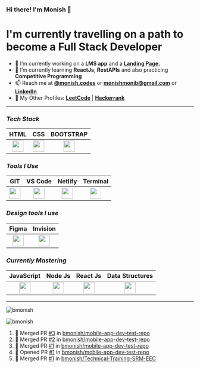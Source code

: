 ### Hi there! I'm Monish 👋

# I'm currently travelling on a path to become a Full Stack Developer

- 🔭 I’m currently working on a **LMS app** and a [**Landing Page.**](https://bmonish.github.io/early-storage/)
- 🌱 I’m currently learning **ReactJs**, **RestAPIs** and also practicing **Competitive Programming**
- 📫 Reach me at [**@monish.codes**](https://www.instagram.com/monish.codes/) or **monishmonib@gmail.com** or [**LinkedIn**](https://linkedin.com/in/bmonish)
- 👤 My Other Profiles: [**LeetCode**](https://leetcode.com/bmonish/) | [**Hackerrank**](https://www.hackerrank.com/monishmonib)

__________

### ***Tech Stack***

| HTML  | CSS | BOOTSTRAP |
| :-------------: | :-------------: | :-------------: |
| <img height="30px" src="https://cdn.svgporn.com/logos/html-5.svg">  | <img height="30px" src="https://cdn.svgporn.com/logos/css-3.svg"> | <img height="30px" src="https://cdn.svgporn.com/logos/bootstrap.svg"> |

### ***Tools I Use***

| GIT  | VS Code | Netlify | Terminal | 
| :-------------: | :-------------: |:-------------: | :-------------: |
| <img height="30px" src="https://cdn.svgporn.com/logos/git-icon.svg">  | <img height="30px" src="https://cdn.svgporn.com/logos/visual-studio-code.svg"> |  <img height="30px" src="https://cdn.svgporn.com/logos/netlify.svg"> |  <img height="30px" src="https://cdn.svgporn.com/logos/terminal.svg"> | 

### ***Design tools I use***

| Figma | Invision |
| :-------------: | :-------------: |
| <img height="30px" src="https://cdn.svgporn.com/logos/figma.svg"> | <img height="30px" src="https://cdn.svgporn.com/logos/invision.svg"> |

### ***Currently Mastering***

| JavaScript | Node Js | React Js | Data Structures |
| :-------------: | :-------------: | :-------------: |:-------------: |
| <img height="30px" src="https://cdn.svgporn.com/logos/javascript.svg"> | <img height="30px" src="https://cdn.svgporn.com/logos/nodejs-icon.svg"> |  <img height="30px" src="https://cdn.svgporn.com/logos/react.svg"> | <img height="30px" src="https://image.flaticon.com/icons/png/512/2920/2920211.png"> |

_____

<p><img src="https://github-readme-stats.vercel.app/api?username=bmonish&count_private=true&show_icons=true&theme=react&hide=stars" alt="bmonish"/></p>

<p><img src="https://github-readme-streak-stats.herokuapp.com/?user=bmonish" alt="bmonish"/></p>

<!--START_SECTION:activity-->
1. 🎉 Merged PR [#3](https://github.com/bmonish/mobile-app-dev-test-repo/pull/3) in [bmonish/mobile-app-dev-test-repo](https://github.com/bmonish/mobile-app-dev-test-repo)
2. 🎉 Merged PR [#2](https://github.com/bmonish/mobile-app-dev-test-repo/pull/2) in [bmonish/mobile-app-dev-test-repo](https://github.com/bmonish/mobile-app-dev-test-repo)
3. 🎉 Merged PR [#1](https://github.com/bmonish/mobile-app-dev-test-repo/pull/1) in [bmonish/mobile-app-dev-test-repo](https://github.com/bmonish/mobile-app-dev-test-repo)
4. 💪 Opened PR [#1](https://github.com/bmonish/mobile-app-dev-test-repo/pull/1) in [bmonish/mobile-app-dev-test-repo](https://github.com/bmonish/mobile-app-dev-test-repo)
5. 🎉 Merged PR [#1](https://github.com/bmonish/Technical-Training-SRM-EEC/pull/1) in [bmonish/Technical-Training-SRM-EEC](https://github.com/bmonish/Technical-Training-SRM-EEC)
<!--END_SECTION:activity-->

